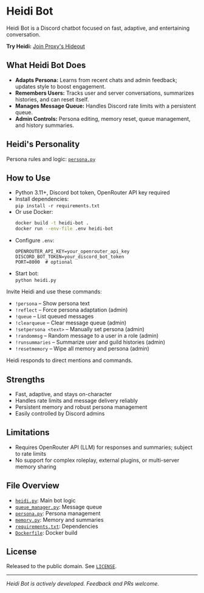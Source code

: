 # Heidi Bot

Heidi Bot is a Discord chatbot focused on fast, adaptive, and entertaining conversation.

**Try Heidi:** [Join Proxy's Hideout](https://discord.com/invite/M6SfZAfsQh)

## What Heidi Bot Does

- **Adapts Persona:** Learns from recent chats and admin feedback; updates style to boost engagement.
- **Remembers Users:** Tracks user and server conversations, summarizes histories, and can reset itself.
- **Manages Message Queue:** Handles Discord rate limits with a persistent queue.
- **Admin Controls:** Persona editing, memory reset, queue management, and history summaries.

## Heidi's Personality

Persona rules and logic: [`persona.py`](./persona.py)

## How to Use

- Python 3.11+, Discord bot token, OpenRouter API key required
- Install dependencies:  
  `pip install -r requirements.txt`
- Or use Docker:
  ```bash
  docker build -t heidi-bot .
  docker run --env-file .env heidi-bot
  ```
- Configure `.env`:
  ```
  OPENROUTER_API_KEY=your_openrouter_api_key
  DISCORD_BOT_TOKEN=your_discord_bot_token
  PORT=8000  # optional
  ```
- Start bot:  
  `python heidi.py`

Invite Heidi and use these commands:
- `!persona` – Show persona text
- `!reflect` – Force persona adaptation (admin)
- `!queue` – List queued messages
- `!clearqueue` – Clear message queue (admin)
- `!setpersona <text>` – Manually set persona (admin)
- `!randommsg` – Random message to a user in a role (admin)
- `!runsummaries` – Summarize user and guild histories (admin)
- `!resetmemory` – Wipe all memory and persona (admin)

Heidi responds to direct mentions and commands.

## Strengths

- Fast, adaptive, and stays on-character
- Handles rate limits and message delivery reliably
- Persistent memory and robust persona management
- Easily controlled by Discord admins

## Limitations

- Requires OpenRouter API (LLM) for responses and summaries; subject to rate limits
- No support for complex roleplay, external plugins, or multi-server memory sharing

## File Overview

- [`heidi.py`](./heidi.py): Main bot logic
- [`queue_manager.py`](./queue_manager.py): Message queue
- [`persona.py`](./persona.py): Persona management
- [`memory.py`](./memory.py): Memory and summaries
- [`requirements.txt`](./requirements.txt): Dependencies
- [`Dockerfile`](./Dockerfile): Docker build

## License

Released to the public domain. See [`LICENSE`](./LICENSE).

---

_Heidi Bot is actively developed. Feedback and PRs welcome._
